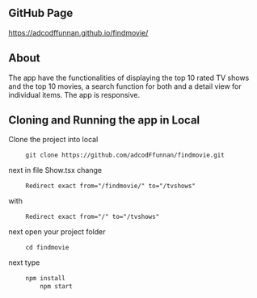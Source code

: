 <h2>GitHub Page</h2>
<a href="https://adcodffunnan.github.io/findmovie/">https://adcodffunnan.github.io/findmovie/</a><br/>

<h2>About</h2>
<p>
The app have the functionalities of displaying the top 10 rated TV shows and the top 10 movies, a search function for both and a detail view for individual items. The app is responsive.
</p>

<h2>Cloning and Running the app in Local</h2>
<p>Clone the project into local</p>

<pre>
	<code class="language-bash">git clone https://github.com/adcodFfunnan/findmovie.git</code>
</pre>
<p>next in file Show.tsx change</p>
<pre>
	<code class="language-bash">Redirect exact from="/findmovie/" to="/tvshows"</code>
</pre>
<p>with</p>
<pre>
    <code class="language-bash">Redirect exact from="/" to="/tvshows"</code>
</pre>
<p>next open your project folder</p>
<pre>
	<code class="language-bash">cd findmovie</code>
</pre>
<p>next type</p>
<pre>
	<code class="language-bash">npm install</code>
    <code class="language-bash">    npm start</code>
</pre>